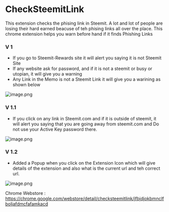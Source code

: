 # CheckSteemitLink
This extension checks the phising link in Steemit. A lot and lot of people are losing their hard earned beacuse of teh phising links all over the place. This chrome extension helps you warn before hand if it finds Phishing Links 

### V 1 

- If you go to Steemit-Rewards site it will alert you saying it is not Steemit Site
- If any website ask for password, and if it is not a steemit or busy or utopian, it will give you a warning
- Any Link in the Memo is not a Steemit Link it will give you a warining as shown below

![image.png](https://res.cloudinary.com/hpiynhbhq/image/upload/v1520941170/xr58mad34ulza6tl66dv.png)

### V 1.1

- If you click on any link in Steemit.com and if it is outside of steemit, it will alert you saying that you are going away from steemit.com and Do not use your Active Key password there.

![image.png](https://res.cloudinary.com/hpiynhbhq/image/upload/v1521272550/edhzz0ufxtvmajzzeukt.png)

### V 1.2

- Added a Popup when you click on the Extension Icon which will give details of the extension and also what is the current url and teh correct url. 

![image.png](https://res.cloudinary.com/hpiynhbhq/image/upload/v1521272736/zc6ai0kh1rffrcyzvmt4.png)

Chrome Webstore : https://chrome.google.com/webstore/detail/checksteemitlink/jfbjdjokbmnclfboljafdmcfafamkacd
